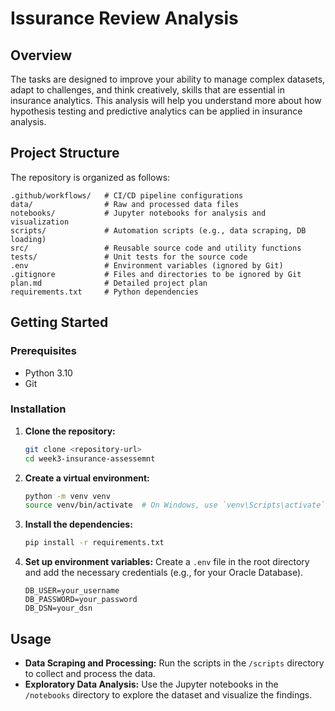 # Issurance Review Analysis

## Overview

The tasks are designed to improve your ability to manage complex datasets, adapt to challenges, and think creatively, skills that are essential in insurance analytics. This analysis will help you understand more about how hypothesis testing and predictive analytics can be applied in insurance analysis.

## Project Structure

The repository is organized as follows:

```
.github/workflows/   # CI/CD pipeline configurations
data/                # Raw and processed data files
notebooks/           # Jupyter notebooks for analysis and visualization
scripts/             # Automation scripts (e.g., data scraping, DB loading)
src/                 # Reusable source code and utility functions
tests/               # Unit tests for the source code
.env                 # Environment variables (ignored by Git)
.gitignore           # Files and directories to be ignored by Git
plan.md              # Detailed project plan
requirements.txt     # Python dependencies
```

## Getting Started

### Prerequisites

- Python 3.10
- Git

### Installation

1.  **Clone the repository:**

    ```bash
    git clone <repository-url>
    cd week3-insurance-assessemnt
    ```

2.  **Create a virtual environment:**

    ```bash
    python -m venv venv
    source venv/bin/activate  # On Windows, use `venv\Scripts\activate`
    ```

3.  **Install the dependencies:**

    ```bash
    pip install -r requirements.txt
    ```

4.  **Set up environment variables:**
    Create a `.env` file in the root directory and add the necessary credentials (e.g., for your Oracle Database).
    ```
    DB_USER=your_username
    DB_PASSWORD=your_password
    DB_DSN=your_dsn
    ```

## Usage

- **Data Scraping and Processing:** Run the scripts in the `/scripts` directory to collect and process the data.
- **Exploratory Data Analysis:** Use the Jupyter notebooks in the `/notebooks` directory to explore the dataset and visualize the findings.
